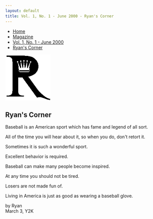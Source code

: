 ```yaml
---
layout: default
title: Vol. 1, No. 1 - June 2000 - Ryan's Corner
---
```

<nav class="breadcrumb" aria-label="breadcrumbs">
  <ul>
    <li><a href="{{ site.url }}{{ site.baseurl }}/index.html">Home</a></li>
    <li><a href="../magazine.html">Magazine</a></li>
    <li><a href="bi_vol_1_no_1_home.html">Vol. 1, No. 1 - June 2000</a></li>
    <li class="is-active"><a href="#" aria-current="page">Ryan's Corner</a></li>
  </ul>
</nav>

<section class="storycontent">
  <img src="images/ryanlogo_xsm.gif" alt="Ryan's Corner" title="Ryan's Corder"/>
  
  <h1>Ryan's Corner</h1>

  <p>
    <span class="has-text-weight-bold is-size-4">B</span >aseball is an American sport which has fame and legend of all sort.
  </p>

  <p>
    <span class="has-text-weight-bold is-size-4">A</span>ll of the time you will hear about it, so when you do, don't retort it.
  </p>

  <p>
    <span class="has-text-weight-bold is-size-4">S</span>ometimes it is such a wonderful sport.
  </p>

  <p>
    <span class="has-text-weight-bold is-size-4">E</span>xcellent behavior is required.
  </p>

  <p>
    <span class="has-text-weight-bold is-size-4">B</span>aseball can make many people become inspired.
  </p>

  <p>
    <span class="has-text-weight-bold is-size-4">A</span>t any time you should not be tired.
  </p>

  <p>
    <span class="has-text-weight-bold is-size-4">L</span>osers are not made fun of.
  </p>

  <p>
    <span class="has-text-weight-bold is-size-4">L</span>iving in America is just as good as wearing a baseball glove.
  </p>

  <p>
    by Ryan<br />
    March 3, Y2K
  </p>
</section>
